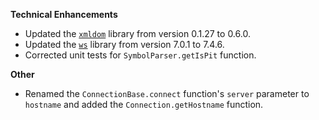 **Technical Enhancements**

* Updated the [`xmldom`](https://www.npmjs.com/package/xmldom) library from version 0.1.27 to 0.6.0.
* Updated the [`ws`](https://www.npmjs.com/package/ws) library from version 7.0.1 to 7.4.6.
* Corrected unit tests for `SymbolParser.getIsPit` function.

**Other**

* Renamed the `ConnectionBase.connect` function's `server` parameter to `hostname` and added the `Connection.getHostname` function.